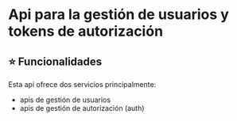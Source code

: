 
# Api para la gestión de usuarios y tokens de autorización

## ⭐️ Funcionalidades

Esta api ofrece dos servicios principalmente:

- apis de gestión de usuarios
- apis de gestión de autorización (auth)
